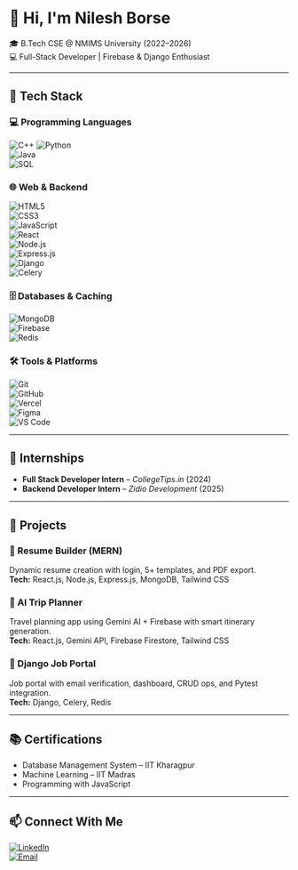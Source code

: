 # 👋 Hi, I'm Nilesh Borse

🎓 B.Tech CSE @ NMIMS University (2022–2026)  
💻 Full-Stack Developer | Firebase & Django Enthusiast  

---

## 🔧 Tech Stack

### 💻 Programming Languages  
![C++](https://img.shields.io/badge/-C++-00599C?logo=c%2b%2b&logoColor=white) ![Python](https://img.shields.io/badge/-Python-3776AB?logo=python&logoColor=white)  
![Java](https://img.shields.io/badge/-Java-007396?logo=java&logoColor=white)  
![SQL](https://img.shields.io/badge/-SQL-003B57?logo=mysql&logoColor=white)

### 🌐 Web & Backend  
![HTML5](https://img.shields.io/badge/-HTML5-E34F26?logo=html5&logoColor=white)  
![CSS3](https://img.shields.io/badge/-CSS3-1572B6?logo=css3&logoColor=white)  
![JavaScript](https://img.shields.io/badge/-JavaScript-F7DF1E?logo=javascript&logoColor=black)  
![React](https://img.shields.io/badge/-React-61DAFB?logo=react&logoColor=black)  
![Node.js](https://img.shields.io/badge/-Node.js-339933?logo=node.js&logoColor=white)  
![Express.js](https://img.shields.io/badge/-Express.js-black?logo=express&logoColor=white)  
![Django](https://img.shields.io/badge/-Django-092E20?logo=django&logoColor=white)  
![Celery](https://img.shields.io/badge/-Celery-37814A?logo=celery&logoColor=white)

### 🗄️ Databases & Caching  
![MongoDB](https://img.shields.io/badge/-MongoDB-47A248?logo=mongodb&logoColor=white)  
![Firebase](https://img.shields.io/badge/-Firebase-FFCA28?logo=firebase&logoColor=black)  
![Redis](https://img.shields.io/badge/-Redis-DC382D?logo=redis&logoColor=white)

### 🛠️ Tools & Platforms  
![Git](https://img.shields.io/badge/-Git-F05032?logo=git&logoColor=white)  
![GitHub](https://img.shields.io/badge/-GitHub-181717?logo=github&logoColor=white)  
![Vercel](https://img.shields.io/badge/-Vercel-000000?logo=vercel&logoColor=white)  
![Figma](https://img.shields.io/badge/-Figma-F24E1E?logo=figma&logoColor=white)  
![VS Code](https://img.shields.io/badge/-VS%20Code-007ACC?logo=visual-studio-code&logoColor=white)

---

## 💼 Internships

- **Full Stack Developer Intern** – *CollegeTips.in* (2024)  
- **Backend Developer Intern** – *Zidio Development* (2025)

---

## 🚀 Projects

### 🧾 Resume Builder (MERN)
Dynamic resume creation with login, 5+ templates, and PDF export.  
**Tech:** React.js, Node.js, Express.js, MongoDB, Tailwind CSS

### 🧭 AI Trip Planner
Travel planning app using Gemini AI + Firebase with smart itinerary generation.  
**Tech:** React.js, Gemini API, Firebase Firestore, Tailwind CSS

### 💼 Django Job Portal
Job portal with email verification, dashboard, CRUD ops, and Pytest integration.  
**Tech:** Django, Celery, Redis

---

## 📚 Certifications

- Database Management System – IIT Kharagpur  
- Machine Learning – IIT Madras  
- Programming with JavaScript  

---

## 📫 Connect With Me

[![LinkedIn](https://img.shields.io/badge/-LinkedIn-blue?logo=linkedin&logoColor=white)](https://www.linkedin.com/in/nilesh-borse-eng)  
[![Email](https://img.shields.io/badge/-nileshborse.official@gmail.com-D14836?logo=gmail&logoColor=white)](mailto:nileshborse.official@gmail.com)

